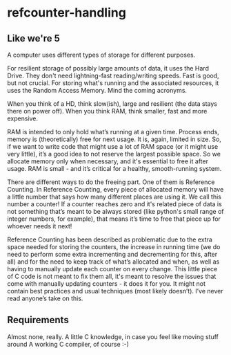 # refcounter-handling

## Like we're 5

A computer uses different types of storage for different purposes.

For resilient storage of possibly large amounts of data, it uses the Hard Drive. They don't need lightning-fast reading/writing speeds. Fast is good, but not crucial. 
For storing what's running and the associated resources, it uses the Random Access Memory. Mind the coming acronyms.

When you think of a HD, think slow(ish), large and resilient (the data stays there on power off).
When you think RAM, think smaller, fast and more expensive.

RAM is intended to only hold what’s running at a given time. Process ends, memory is (theoretically) free for next usage. 
It is, again, limited in size. So, if we want to write code that might use a lot of RAM space (or it might use very little), it’s a good idea to not reserve the largest possible space. 
So we allocate memory only when necessary, and it's essential to free it after usage.
RAM is small - and it’s critical for a healthy, smooth-running system.

There are different ways to do the freeing part. One of them is Reference Counting.
In Reference Counting, every piece of allocated memory will have a little number that says how many different places are using it. We call this number a counter!
If a counter reaches zero and it's related piece of data is not something that’s meant to be always stored (like python's small range of integer numbers, for example), that means it’s time to free that piece up for whoever needs it next!

Reference Counting has been described as problematic due to the extra space needed for storing the counters, the increase in running time (we do need to perform some extra incrementing and decrementing for this, after all) and for the need to keep track of what’s allocated and when, as well as having to manually update each counter on every change.
This little piece of C code is not meant to fix them all, it's meant to resolve the issues that come with manually updating counters - it does it for you. 
It might not contain best practices and usual techniques (most likely doesn’t). I’ve never read anyone’s take on this. 

## Requirements

Almost none, really.
  A little C knowledge, in case you feel like moving stuff around
  A working C compiler, of course :-)
